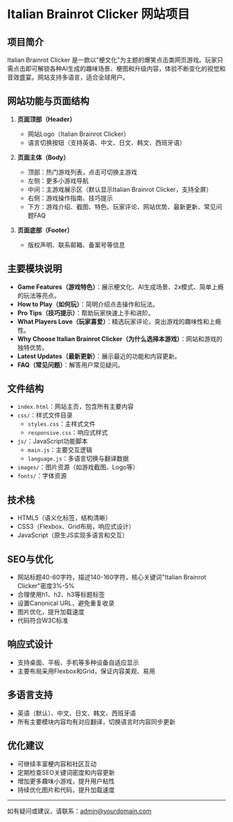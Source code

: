 # Italian Brainrot Clicker 网站项目

## 项目简介
Italian Brainrot Clicker 是一款以"梗文化"为主题的爆笑点击类网页游戏。玩家只需点击即可解锁各种AI生成的趣味场景、梗图和升级内容，体验不断变化的视觉和音效盛宴。网站支持多语言，适合全球用户。

## 网站功能与页面结构
1. **页面顶部（Header）**
   - 网站Logo（Italian Brainrot Clicker）
   - 语言切换按钮（支持英语、中文、日文、韩文、西班牙语）

2. **页面主体（Body）**
   - 顶部：热门游戏列表，点击可切换主游戏
   - 左侧：更多小游戏导航
   - 中间：主游戏展示区（默认显示Italian Brainrot Clicker，支持全屏）
   - 右侧：游戏操作指南、技巧提示
   - 下方：游戏介绍、截图、特色、玩家评论、网站优势、最新更新、常见问题FAQ

3. **页面底部（Footer）**
   - 版权声明、联系邮箱、备案号等信息

## 主要模块说明
- **Game Features（游戏特色）**：展示梗文化、AI生成场景、2x模式、简单上瘾的玩法等亮点。
- **How to Play（如何玩）**：简明介绍点击操作和玩法。
- **Pro Tips（技巧提示）**：帮助玩家快速上手和进阶。
- **What Players Love（玩家喜爱）**：精选玩家评论，突出游戏的趣味性和上瘾性。
- **Why Choose Italian Brainrot Clicker（为什么选择本游戏）**：网站和游戏的独特优势。
- **Latest Updates（最新更新）**：展示最近的功能和内容更新。
- **FAQ（常见问题）**：解答用户常见疑问。

## 文件结构
- `index.html`：网站主页，包含所有主要内容
- `css/`：样式文件目录
  - `styles.css`：主样式文件
  - `responsive.css`：响应式样式
- `js/`：JavaScript功能脚本
  - `main.js`：主要交互逻辑
  - `language.js`：多语言切换与翻译数据
- `images/`：图片资源（如游戏截图、Logo等）
- `fonts/`：字体资源

## 技术栈
- HTML5（语义化标签，结构清晰）
- CSS3（Flexbox、Grid布局，响应式设计）
- JavaScript（原生JS实现多语言和交互）

## SEO与优化
- 网站标题40-60字符，描述140-160字符，核心关键词"Italian Brainrot Clicker"密度3%-5%
- 合理使用h1、h2、h3等标题标签
- 设置Canonical URL，避免重复收录
- 图片优化，提升加载速度
- 代码符合W3C标准

## 响应式设计
- 支持桌面、平板、手机等多种设备自适应显示
- 主要布局采用Flexbox和Grid，保证内容美观、易用

## 多语言支持
- 英语（默认）、中文、日文、韩文、西班牙语
- 所有主要模块内容均有对应翻译，切换语言时内容同步更新

## 优化建议
- 可继续丰富梗内容和社区互动
- 定期检查SEO关键词密度和内容更新
- 增加更多趣味小游戏，提升用户粘性
- 持续优化图片和代码，提升加载速度

---

如有疑问或建议，请联系：admin@yourdomain.com 